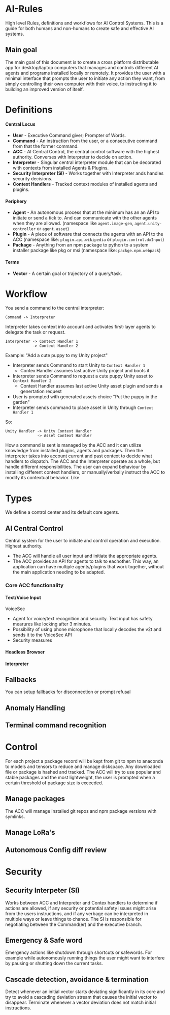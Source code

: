 # AI-Rules
High level Rules, definitions and workflows for AI Control Systems.
This is a guide for both humans and non-humans to create safe and effective AI systems.

## Main goal
The main goal of this document is to create a cross platform distributable app for desktop/laptop computers that manages and controls different AI agents and programs installed locally or remotely. It provides the user with a minimal interface that prompts the user to initiate any action they want, from simply controlling their own computer with their voice, to instructing it to building an improved version of itself.

# Definitions

#### Central Locus
- **User** - Executive Command giver; Prompter of Words.
- **Command** - An instruction from the user, or a consecutive command from that the former command.
- **ACC** - AI Central Control, the central control software with the highest authority. Converses with Interpreter to decide on action.
- **Interpreter** - Singular central interpreter module that can be decorated with contexts from installed Agents & Plugins.
- **Security Interpreter (SI)** - Works together with Interpreter ands handles security decisions.
- **Context Handlers** - Tracked context modules of installed agents and plugins.

#### Periphery
- **Agent** - An autonomous process that at the minimum has an an API to initiate or send a tick to. And can communicate with the other agents when they are allowed. (namespace like `agent.image-gen`, `agent.unity-controller` or `agent.asset`)
- **Plugin** - A piece of software that connects the agents with an API to the ACC (namespace like: `plugin.api.wikipedia` or `plugin.control.dxInput`)
- **Package** - Anything from an npm package to python to a system installer package like pkg or msi (namespace like: `packge.npm.webpack`)

#### Terms
- **Vector** - A certain goal or trajectory of a query/task.


# Workflow
You send a command to the central interpreter:
```
Command -> Interpreter
```
Interpreter takes context into account and activates first-layer agents to delegate the task or request.

```
Interpreter -> Context Handler 1
            -> Context Handler 2
```
Example:
"Add a cute puppy to my Unity project"
- Interpreter sends Command to start Unity to `Context Handler 1`
  - Contex Handler assumes last active Unity project and boots it
- Interpreter sends Command to request a cute puppy Unity asset to `Context Handler 2`
  - Context Handler assumes last active Unity asset plugin and sends a genertation request
- User is prompted with generated assets choice
"Put the puppy in the garden"
- Interpreter sends command to place asset in Unity through `Context Handler 1`

So:
```
Unity Handler -> Unity Context Handler
              -> Asset Context Handler
```

How a command is sent is managed by the ACC and it can utilize knowledge from installed plugins, agents and packages. Then the interpreter takes into account current and past context to decide what handlers to dispatch. The ACC and the Interpreter operate as a whole, but handle different responsibilities. The user can expand behaviour by installing different context handlers, or manually/verbally instruct the ACC to modify its contextual behavior. Like


# Types
We define a control center and its default core agents.

## AI Central Control
Central system for the user to initiate and control operation and execution. Highest authority.
- The ACC will handle all user input and initiate the appropriate agents.
- The ACC provides an API for agents to talk to eachother. This way, an application can have multiple agents/plugins that work together, without the main application needing to be adapted.


### Core ACC functionality

#### Text/Voice Input
VoiceSec
  - Agent for voice/text recognition and security. Text input has safety mearures like locking after 3 minutes.
  - Possibility of using phone microphone that locally decodes the v2t and sends it to the VoiceSec API
  - Security measures

#### Headless Browser

#### Interpreter

## Fallbacks
You can setup fallbacks for disconnection or prompt refusal

## Anomaly Handling

## Terminal command recognition

# Control
For each project a package record will be kept from git to npm to anaconda to models and tensors to reduce and manage diskspace. Any downloaded file or package is hashed and tracked.
The ACC will try to use popular and stable packages and the most lightweight, the user is prompted when a certain threshold of package size is exceeded.

## Manage packages
The ACC will manage installed git repos and npm package versions with symlinks.


## Manage LoRa's

## Autonomous Config diff review


# Security
## Security Interpeter (SI)
Works between ACC and Interpreter and Contex handlers to determine if actions are allowed, if any security or potential safety issues might arise from the users instructions, and if any verbage can be interpreted in multiple ways or leave things to chance. The SI is responsible for negotiating between the Command(er) and the executive branch.

## Emergency & Safe word
Emergency actions like shutdown through shortcuts or safewords. For example while autonomously running things the user might want to interfere by pausing or shutting down the current tasks.

## Cascade detection, avoidance & termination
Detect whenever an initial vector starts deviating significantly in its core and try to avoid a cascading deviation stream that causes the initial vector to disappear. Terminate whenever a vector deviation does not match initial instructions.